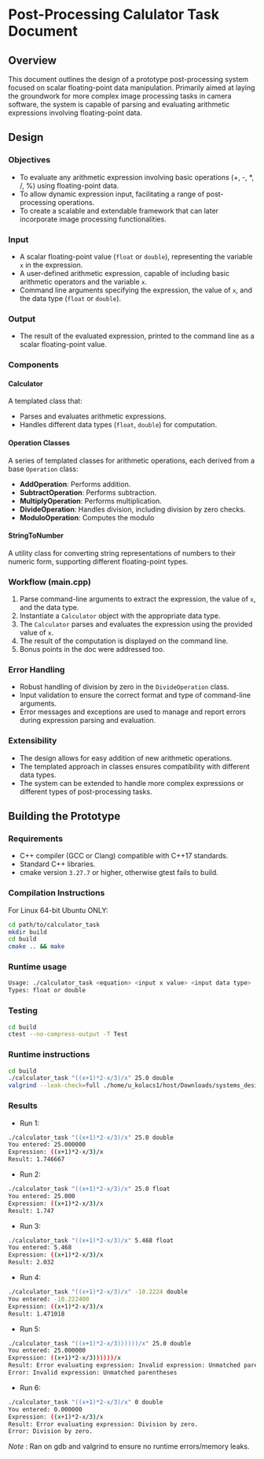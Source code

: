 # Post-Processing Calulator Task Document

## Overview

This document outlines the design of a prototype post-processing system focused on scalar floating-point data manipulation. Primarily aimed at laying the groundwork for more complex image processing tasks in camera software, the system is capable of parsing and evaluating arithmetic expressions involving floating-point data.

## Design

### Objectives

- To evaluate any arithmetic expression involving basic operations (+, -, *, /, %) using floating-point data.
- To allow dynamic expression input, facilitating a range of post-processing operations.
- To create a scalable and extendable framework that can later incorporate image processing functionalities.

### Input

- A scalar floating-point value (`float` or `double`), representing the variable `x` in the expression.
- A user-defined arithmetic expression, capable of including basic arithmetic operators and the variable `x`.
- Command line arguments specifying the expression, the value of `x`, and the data type (`float` or `double`).

### Output

- The result of the evaluated expression, printed to the command line as a scalar floating-point value.

### Components

#### Calculator

A templated class that:

- Parses and evaluates arithmetic expressions.
- Handles different data types (`float`, `double`) for computation.

#### Operation Classes

A series of templated classes for arithmetic operations, each derived from a base `Operation` class:

- **AddOperation**: Performs addition.
- **SubtractOperation**: Performs subtraction.
- **MultiplyOperation**: Performs multiplication.
- **DivideOperation**: Handles division, including division by zero checks.
- **ModuloOperation**: Computes the modulo

#### StringToNumber

A utility class for converting string representations of numbers to their numeric form, supporting different floating-point types.

### Workflow (main.cpp)

1. Parse command-line arguments to extract the expression, the value of `x`, and the data type.
2. Instantiate a `Calculator` object with the appropriate data type.
3. The `Calculator` parses and evaluates the expression using the provided value of `x`.
4. The result of the computation is displayed on the command line.
5. Bonus points in the doc were addressed too.

### Error Handling

- Robust handling of division by zero in the `DivideOperation` class.
- Input validation to ensure the correct format and type of command-line arguments.
- Error messages and exceptions are used to manage and report errors during expression parsing and evaluation.

### Extensibility

- The design allows for easy addition of new arithmetic operations.
- The templated approach in classes ensures compatibility with different data types.
- The system can be extended to handle more complex expressions or different types of post-processing tasks.

## Building the Prototype

### Requirements

- C++ compiler (GCC or Clang) compatible with C++17 standards.
- Standard C++ libraries.
- cmake version `3.27.7` or higher, otherwise gtest fails to build.

### Compilation Instructions

For Linux 64-bit Ubuntu ONLY:

```bash
cd path/to/calculator_task
mkdir build
cd build
cmake .. && make
```
### Runtime usage
```bash
Usage: ./calculator_task <equation> <input x value> <input data type>
Types: float or double
```

### Testing
```bash
cd build
ctest --no-compress-output -T Test
```

### Runtime instructions
```bash
cd build
./calculator_task "((x+1)*2-x/3)/x" 25.0 double
valgrind --leak-check=full ./home/u_kolacs1/host/Downloads/systems_design/build/calculator_task "((x+1)*2-x%3)/x" 25.0 double
```

### Results
* Run 1:
```bash
./calculator_task "((x+1)*2-x/3)/x" 25.0 double
You entered: 25.000000
Expression: ((x+1)*2-x/3)/x
Result: 1.746667
```

* Run 2:
```bash
./calculator_task "((x+1)*2-x/3)/x" 25.0 float 
You entered: 25.000
Expression: ((x+1)*2-x/3)/x
Result: 1.747
```

* Run 3:
```bash
./calculator_task "((x+1)*2-x/3)/x" 5.468 float
You entered: 5.468
Expression: ((x+1)*2-x/3)/x
Result: 2.032
```

* Run 4:
```bash
./calculator_task "((x+1)*2-x/3)/x" -10.2224 double
You entered: -10.222400
Expression: ((x+1)*2-x/3)/x
Result: 1.471018
```

* Run 5:
```bash
./calculator_task "((x+1)*2-x/3))))))/x" 25.0 double
You entered: 25.000000
Expression: ((x+1)*2-x/3))))))/x
Result: Error evaluating expression: Invalid expression: Unmatched parentheses
Error: Invalid expression: Unmatched parentheses
```

* Run 6:
```bash
./calculator_task "((x+1)*2-x/3)/x" 0 double
You entered: 0.000000
Expression: ((x+1)*2-x/3)/x
Result: Error evaluating expression: Division by zero.
Error: Division by zero.
```

*Note* : Ran on gdb and valgrind to ensure no runtime errors/memory leaks.
